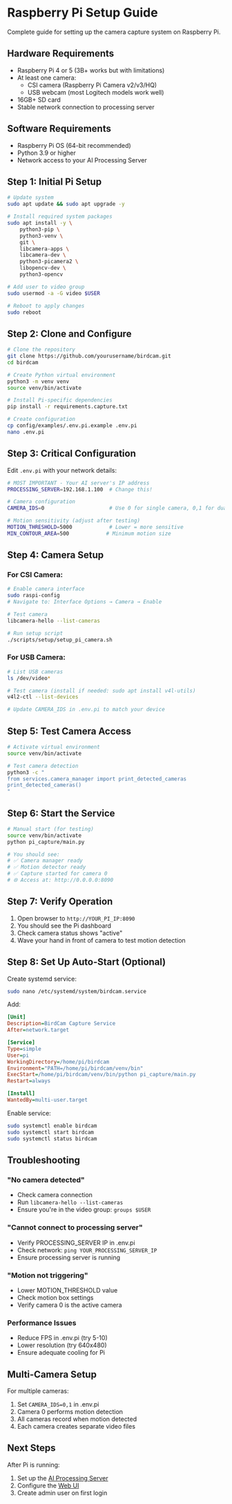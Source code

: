 # Raspberry Pi Setup Guide

Complete guide for setting up the camera capture system on Raspberry Pi.

## Hardware Requirements

- Raspberry Pi 4 or 5 (3B+ works but with limitations)
- At least one camera:
  - CSI camera (Raspberry Pi Camera v2/v3/HQ)
  - USB webcam (most Logitech models work well)
- 16GB+ SD card
- Stable network connection to processing server

## Software Requirements

- Raspberry Pi OS (64-bit recommended)
- Python 3.9 or higher
- Network access to your AI Processing Server

## Step 1: Initial Pi Setup

```bash
# Update system
sudo apt update && sudo apt upgrade -y

# Install required system packages
sudo apt install -y \
    python3-pip \
    python3-venv \
    git \
    libcamera-apps \
    libcamera-dev \
    python3-picamera2 \
    libopencv-dev \
    python3-opencv

# Add user to video group
sudo usermod -a -G video $USER

# Reboot to apply changes
sudo reboot
```

## Step 2: Clone and Configure

```bash
# Clone the repository
git clone https://github.com/yourusername/birdcam.git
cd birdcam

# Create Python virtual environment
python3 -m venv venv
source venv/bin/activate

# Install Pi-specific dependencies
pip install -r requirements.capture.txt

# Create configuration
cp config/examples/.env.pi.example .env.pi
nano .env.pi
```

## Step 3: Critical Configuration

Edit `.env.pi` with your network details:

```bash
# MOST IMPORTANT - Your AI server's IP address
PROCESSING_SERVER=192.168.1.100  # Change this!

# Camera configuration
CAMERA_IDS=0                     # Use 0 for single camera, 0,1 for dual

# Motion sensitivity (adjust after testing)
MOTION_THRESHOLD=5000            # Lower = more sensitive
MIN_CONTOUR_AREA=500            # Minimum motion size
```

## Step 4: Camera Setup

### For CSI Camera:
```bash
# Enable camera interface
sudo raspi-config
# Navigate to: Interface Options → Camera → Enable

# Test camera
libcamera-hello --list-cameras

# Run setup script
./scripts/setup/setup_pi_camera.sh
```

### For USB Camera:
```bash
# List USB cameras
ls /dev/video*

# Test camera (install if needed: sudo apt install v4l-utils)
v4l2-ctl --list-devices

# Update CAMERA_IDS in .env.pi to match your device
```

## Step 5: Test Camera Access

```bash
# Activate virtual environment
source venv/bin/activate

# Test camera detection
python3 -c "
from services.camera_manager import print_detected_cameras
print_detected_cameras()
"
```

## Step 6: Start the Service

```bash
# Manual start (for testing)
source venv/bin/activate
python pi_capture/main.py

# You should see:
# ✅ Camera manager ready
# ✅ Motion detector ready
# ✅ Capture started for camera 0
# 🌐 Access at: http://0.0.0.0:8090
```

## Step 7: Verify Operation

1. Open browser to `http://YOUR_PI_IP:8090`
2. You should see the Pi dashboard
3. Check camera status shows "active"
4. Wave your hand in front of camera to test motion detection

## Step 8: Set Up Auto-Start (Optional)

Create systemd service:
```bash
sudo nano /etc/systemd/system/birdcam.service
```

Add:
```ini
[Unit]
Description=BirdCam Capture Service
After=network.target

[Service]
Type=simple
User=pi
WorkingDirectory=/home/pi/birdcam
Environment="PATH=/home/pi/birdcam/venv/bin"
ExecStart=/home/pi/birdcam/venv/bin/python pi_capture/main.py
Restart=always

[Install]
WantedBy=multi-user.target
```

Enable service:
```bash
sudo systemctl enable birdcam
sudo systemctl start birdcam
sudo systemctl status birdcam
```

## Troubleshooting

### "No camera detected"
- Check camera connection
- Run `libcamera-hello --list-cameras`
- Ensure you're in the video group: `groups $USER`

### "Cannot connect to processing server"
- Verify PROCESSING_SERVER IP in .env.pi
- Check network: `ping YOUR_PROCESSING_SERVER_IP`
- Ensure processing server is running

### "Motion not triggering"
- Lower MOTION_THRESHOLD value
- Check motion box settings
- Verify camera 0 is the active camera

### Performance Issues
- Reduce FPS in .env.pi (try 5-10)
- Lower resolution (try 640x480)
- Ensure adequate cooling for Pi

## Multi-Camera Setup

For multiple cameras:

1. Set `CAMERA_IDS=0,1` in .env.pi
2. Camera 0 performs motion detection
3. All cameras record when motion detected
4. Each camera creates separate video files

## Next Steps

After Pi is running:
1. Set up the [AI Processing Server](PROCESSOR_SETUP.md)
2. Configure the [Web UI](../web-ui/README.md)
3. Create admin user on first login